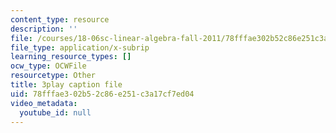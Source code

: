 ```yaml
---
content_type: resource
description: ''
file: /courses/18-06sc-linear-algebra-fall-2011/78fffae302b52c86e251c3a17cf7ed04_YzZUIYRCE38.srt
file_type: application/x-subrip
learning_resource_types: []
ocw_type: OCWFile
resourcetype: Other
title: 3play caption file
uid: 78fffae3-02b5-2c86-e251-c3a17cf7ed04
video_metadata:
  youtube_id: null
---
```

